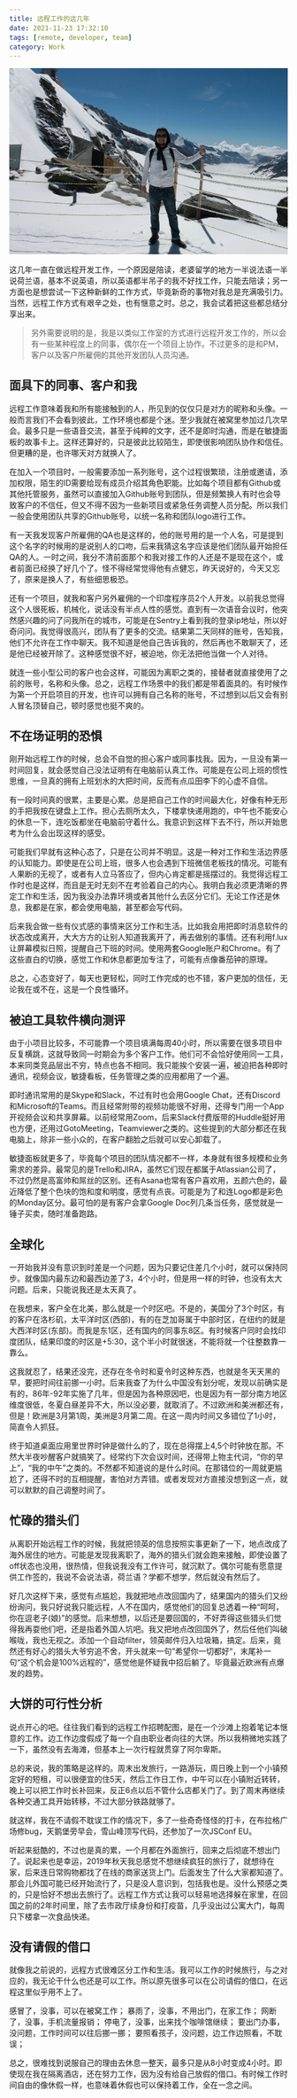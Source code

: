 ```yaml
---
title: 远程工作的这几年
date: 2021-11-23 17:32:10
tags: [remote, developer, team]
category: Work
---
```


![](/images/remote.jpg)

这几年一直在做远程开发工作，一个原因是陪读，老婆留学的地方一半说法语一半说荷兰语，基本不说英语，所以英语都半吊子的我不好找工作，只能去陪读；另一方面也是想尝试一下这种新鲜的工作方式，毕竟新奇的事物对我总是充满吸引力。当然，远程工作方式有艰辛之处，也有惬意之时。总之，我会试着把这些都总结分享出来。

> 另外需要说明的是，我是以类似工作室的方式进行远程开发工作的，所以会有一些某种程度上的同事，偶尔在一个项目上协作。不过更多的是和PM，客户以及客户所雇佣的其他开发团队人员沟通。

<!-- more -->

## 面具下的同事、客户和我

远程工作意味着我和所有能接触到的人，所见到的仅仅只是对方的昵称和头像。一般而言我们不会看到彼此，工作环境也都是个迷。至少我就在被窝里参加过几次早会。最多只是一些语音交流，甚至于纯粹的文字，还不是即时沟通，而是在敏捷面板的故事卡上。这样还算好的，只是彼此比较陌生，即使很影响团队协作和信任。但更糟的是，也许哪天对方就换人了。

在加入一个项目时，一般需要添加一系列账号，这个过程很繁琐，注册或邀请，添加权限，陌生的ID需要给现有成员介绍其角色职能。比如每个项目都有Github或其他托管服务，虽然可以直接加入Github账号到团队，但是频繁换人有时也会导致客户的不信任，但又不得不因为一些新项目或紧急任务调整人员分配。所以我们一般会使用团队共享的Github账号，以统一名称和团队logo进行工作。

有一天我发现客户所雇佣的QA也是这样的，他的账号用的是一个人名，可是提到这个名字的时候用的是说别人的口吻，后来我猜这名字应该是他们团队最开始担任QA的人。一时之间，我分不清前面那个和我对接工作的人还是不是现在这个，或者前面已经换了好几个了。怪不得经常觉得他有点健忘，昨天说好的，今天又忘了，原来是换人了，有些细思极恐。

还有一个项目，就我和客户另外雇佣的一个印度程序员2个人开发。以前我总觉得这个人很死板，机械化，说话没有半点人性的感觉。直到有一次语音会议时，他突然感兴趣的问了问我所在的城市，可能是在Sentry上看到我的登录ip地址，所以好奇问问。我觉得很高兴，团队有了更多的交流。结果第二天同样的账号，告知我，他们不允许在工作中聊天。我不知道是他自己告诉我的，然后再也不敢聊天了，还是他已经被开除了。这种感觉很不好，被迫地，你无法把他当做一个人对待。

就连一些小型公司的客户也会这样，可能因为离职之类的，接替者就直接使用了之前的账号，名称和头像。总之，远程工作场景中的我们都是带着面具的。有时候作为第一个开启项目的开发，也许可以拥有自己名称的账号，不过想到以后又会有别人冒名顶替自己，顿时感觉也挺不爽的。

## 不在场证明的恐惧

刚开始远程工作的时候，总会不自觉的担心客户或同事找我。因为，一旦没有第一时间回复，就会感觉自己没法证明有在电脑前认真工作。可能是在公司上班的惯性思维，一旦真的拥有上班划水的大把时间，反而有点瓜田李下的心虚不自信。

有一段时间真的很累，主要是心累。总是把自己工作的时间最大化，好像有种无形的手把我按在键盘上工作。担心去厕所太久，下楼拿快递用跑的，中午也不能安心的休息一下，连吃饭都坐在电脑前守着什么。我意识到这样下去不行，所以开始思考为什么会出现这样的感受。

可能我们早就有这种心态了，只是在公司并不明显。这是一种对工作和生活边界感的认知能力。即使是在公司上班，很多人也会遇到下班微信老板找的情况。可能有人果断的无视了，或者有人立马答应了，但内心肯定都是摇摆过的。我觉得远程工作时也是这样，而且是无时无刻不在考验着自己的内心。我明白我必须更清晰的界定工作和生活，因为我没办法靠环境或者其他什么去区分它们。无论工作还是休息，我都是在家，都会使用电脑，甚至都会写代码。

后来我会做一些有仪式感的事情来区分工作和生活。比如我会用把即时消息软件的状态改成离开，大大方方的让别人知道我离开了，再去做别的事情。还有利用f.lux让屏幕模拟日照，提醒自己下班的时间。使用两套Google账户和Chrome。有了这些直白的切换，感觉工作和休息都更加专注了，可能有点像番茄钟的原理。

总之，心态变好了，每天也更轻松，同时工作完成的也不错，客户更加的信任，无论我在或不在，这是一个良性循环。

## 被迫工具软件横向测评

由于小项目比较多，不可能靠一个项目填满每周40小时，所以需要在很多项目中反复横跳，这就导致同一时期会为多个客户工作。他们可不会恰好使用同一工具，本来同类竞品层出不穷，特点也各不相同。我只能挨个安装一遍，被迫把各种即时通讯，视频会议，敏捷看板，任务管理之类的应用都用了一个遍。

即时通讯常用的是Skype和Slack，不过有时也会用Google Chat，还有Discord和Microsoft的Teams。而且经常附带的视频功能很不好用，还得专门用一个App开视频会议和共享屏幕。以前经常用Zoom，后来Slack付费版带的Huddle挺好用也方便，还用过GotoMeeting，Teamviewer之类的。这些提到的大部分都还在我电脑上，除非一些小众的，在客户翻脸之后就可以安心卸载了。

敏捷面板就更多了，毕竟每个项目的团队情况都不一样，本身就有很多规模和业务需求的差异。最常见的是Trello和JIRA，虽然它们现在都属于Atlassian公司了，不过仍然是高富帅和屌丝的区别。还有Asana也常有客户喜欢用，五颜六色的，最近降低了整个色块的饱和度和明度，感觉有点丧。可能是为了和连Logo都是彩色的Monday区分。最可怕的是有客户会拿Google Doc列几条当任务，感觉就是一锤子买卖，随时准备跑路。

## 全球化

一开始我并没有意识到时差是一个问题，因为只要记住差几个小时，就可以保持同步。就像国内最东边和最西边差了3，4个小时，但是用一样的时钟，也没有太大问题。后来，只能说我还是太天真了。

在我想来，客户全在北美，那么就是一个时区吧。不是的，美国分了3个时区，有的客户在洛杉矶，太平洋时区(西部)，有的在芝加哥属于中部时区，在纽约的就是大西洋时区(东部)。而我是东1区，还有国内的同事东8区。有时候客户同时会找印度团队，结果印度的时区是+5:30，这个半小时就很迷，不能将就一个往整数靠一靠么。

这我就忍了，结果还没完，还存在冬令时和夏令时这种东西，也就是冬天天黑的早，要把时间往前挪一小时。后来我查了为什么中国没有划分呢，发现以前确实是有的，86年-92年实施了几年，但是因为各种原因吧，也是因为有一部分南方地区维度很低，冬夏白昼差异不大，所以没必要，就取消了。不过欧洲和美洲都还有，但是！欧洲是3月第1周，美洲是3月第二周。在这一周内时间又多错位了1小时，简直令人抓狂。

终于知道桌面应用里世界时钟是做什么的了，现在总得摆上4,5个时钟放在那。不然大半夜吵醒客户就搞笑了。经常约下次会议时间，还得带上物主代词，“你的早上”，“我的中午”之类的。不然都不知道说的是什么时间。在那错位的一周就更尴尬了，还得不时的互相提醒，害怕对方弄错。或者发现对方直接没想到这一点，就可以默默的自己调整时间了。

## 忙碌的猎头们

从离职开始远程工作的时候，我就把领英的信息按照实事更新了一下，地点改成了海外居住的地方。可能是发现我离职了，海外的猎头们就会跑来接触，即使设置了off状态也没用，很热情，但我说我没有工作许可，就沉默了。偶尔可能有愿意提供工作签的，我说不会说法语，荷兰语？学都不想学，然后就没有然后了。

好几次这样下来，感觉有点尴尬，我就把地点改回国内了，结果国内的猎头们又纷纷询问，我只好说我只能远程，人不在国内，感觉他们的回复总透着一种“呵呵，你在逗老子(娘)”的感觉。后来想想，以后还是要回国的，不好弄得这些猎头们觉得我再耍他们吧，还是指着外国人坑吧。我又把地点改回国外了，然后任他们叫破喉咙，我也无视之。添加一个自动filter，领英邮件归入垃圾箱，搞定。后来，竟然还有好心的猎头大爷穷追不舍，开头就来一句”希望你一切都好“，末尾补一句“这个机会是100%远程的”，感觉他是怀疑我中招后躺了。毕竟最近欧洲有点爆发的趋势。

## 大饼的可行性分析

说点开心的吧。往往我们看到的远程工作招聘配图，是在一个沙滩上抱着笔记本惬意的工作。边工作边度假成了每一个自由职业者向往的大饼。所以我稍微地实践了一下，虽然没有去海滩，但基本上一次行程就贯穿了阿尔卑斯。

总的来说，我的策略是这样的。周末出发旅行，一路游玩，周日晚上到一个小镇预定好的短租，可以很便宜的住5天，然后工作日工作，中午可以在小镇附近转转，晚上可以把工作时长补回来，反正6点以后不管什么店都关门了。到了周末再继续各种交通工具开始转移，不过大部分铁路就够了。

就这样，我在不请假不耽误工作的情况下，多了一些奇奇怪怪的打卡，在布拉格广场修bug，天鹅堡旁早会，雪山峰顶写代码，还参加了一次JSConf EU。

听起来挺酷的，不过也是真的累，一个月都在外面旅行，回来之后彻底不想出门了。说起来也是幸运，2019年秋天我总感觉不想继续疯狂的旅行了，就想待在家，后来连日常购物都找了在线的商家送货上门。后面发生了什么大家都知道了。那会儿外国可能已经开始流行了，只是没人意识到，包括我也是。没什么预感之类的，只是恰好不想出去旅行了。远程工作方式让我可以轻易地选择躲在家里，在回国之前的2年时间里，除了去市政厅续身份和打疫苗，几乎没出过公寓大门，每周只下楼拿一次食品快递。

## 没有请假的借口

就像我之前说的，远程方式很难区分工作和生活。我可以工作的时候旅行，与之对应的，我无论干什么也还是可以工作。所以原先很多可以在公司请假的借口，在远程这里似乎用不上了。

感冒了，没事，可以在被窝工作；
暴雨了，没事，不用出门，在家工作；
网断了，没事，手机流量报销；
停电了，没事，出来找个咖啡馆继续；
要出门办事，没问题，工作时间可以往后挪一挪；
要照看孩子，没问题，边工作边照看，不耽误；

总之，很难找到说服自己的理由去休息一整天，最多只是从8小时变成4小时。即使现在我在隔离酒店，还在努力工作，因为没有给自己放假的借口。有时候工作时间自由的像休假一样，也意味着休假也可以保持着工作，全在一念之间。
